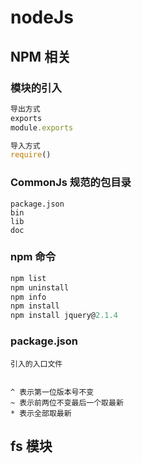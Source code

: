 # nodeJs

## NPM 相关

### 模块的引入

```js
导出方式
exports
module.exports

导入方式
require()
```

### CommonJs 规范的包目录

```
package.json
bin
lib
doc
```

### npm 命令

```js
npm list
npm uninstall
npm info
npm install
npm install jquery@2.1.4
```





### package.json

```
引入的入口文件


^ 表示第一位版本号不变
~ 表示前两位不变最后一个取最新
* 表示全部取最新
```

## fs 模块


